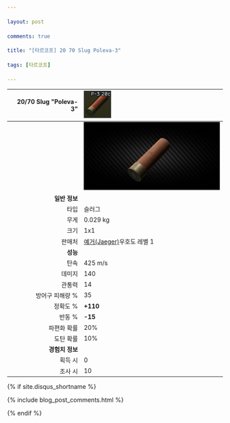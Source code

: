 ```yaml
---

layout: post

comments: true

title: "[타르코프] 20 70 Slug Poleva-3"

tags: [타르코프]

---
```


|20/70 Slug "Poleva-3"|![20/70 Slug "Poleva-3"](/assets/image/tarkov/bullet/70x20SLUG_poleva3-icon.png)|
|--:|:--|
||![20/70 Slug "Poleva-3"](/assets/image/tarkov/bullet/70x20SLUG_poleva3.png)|
|**일반 정보**|
|타입|슬러그|
|무게|0.029 kg|
|크기|1x1|
|판매처|[예거(Jaeger)](https://dndl93.github.io/_posts/2021-02-07-%ED%83%80%EB%A5%B4%EC%BD%94%ED%94%84-%EC%98%88%EA%B1%B0(Jaeger)/)우호도 레벨 1|
|**성능**|
|탄속|425 m/s|
|데미지|140|
|관통력|14|
|방어구 피해량 %|35|
|정확도 %|**+110**|
|반동 %|**-15**|
|파편화 확률|20%|
|도탄 확률|10%|
|**경험치 정보**|
|획득 시|0|
|조사 시|10|

{% if site.disqus_shortname %}

<div class="comments">

  {% include blog_post_comments.html %}

</div>

{% endif %}

<div id="disqus_thread"></div>